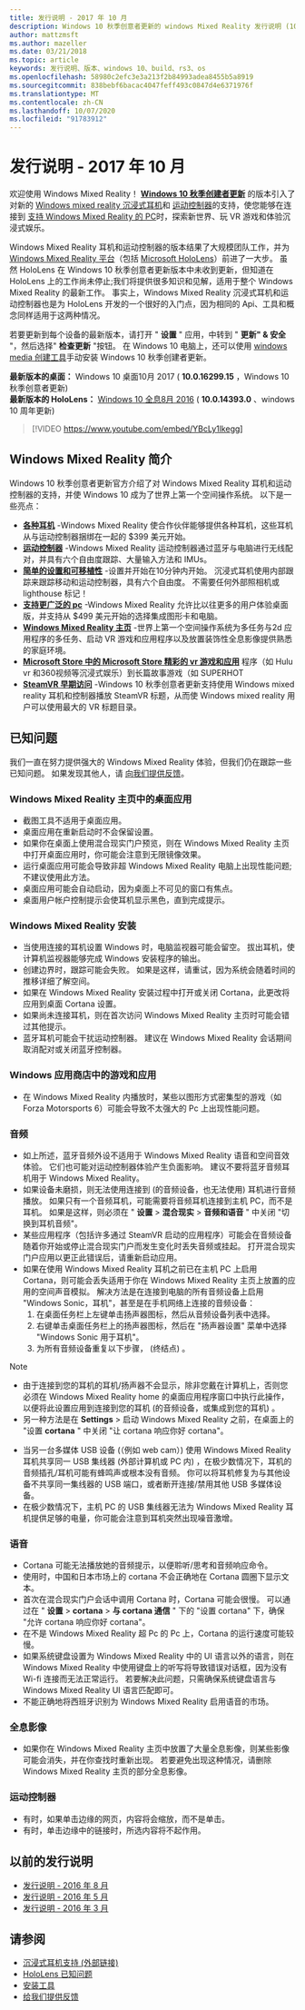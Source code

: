 ```yaml
---
title: 发行说明 - 2017 年 10 月
description: Windows 10 秋季创意者更新的 windows Mixed Reality 发行说明 (10 月 2017) 。
author: mattzmsft
ms.author: mazeller
ms.date: 03/21/2018
ms.topic: article
keywords: 发行说明、版本、windows 10、build、rs3、os
ms.openlocfilehash: 58980c2efc3e3a213f2b84993adea8455b5a8919
ms.sourcegitcommit: 838bebf6bacac4047feff493c0847d4e6371976f
ms.translationtype: MT
ms.contentlocale: zh-CN
ms.lasthandoff: 10/07/2020
ms.locfileid: "91783912"
---
```

# <a name="release-notes---october-2017"></a>发行说明 - 2017 年 10 月

欢迎使用 Windows Mixed Reality！ **[Windows 10 秋季创建者更新](https://blogs.windows.com/windowsexperience/2017/10/17/whats-new-windows-10-fall-creators-update/)** 的版本引入了对新的 [Windows mixed reality 沉浸式耳机](https://docs.microsoft.com/windows/mixed-reality/discover/immersive-headset-hardware-details)和 [运动控制器](https://docs.microsoft.com/windows/mixed-reality/design/motion-controllers)的支持，使您能够在连接到 [支持 Windows Mixed Reality 的 PC](https://docs.microsoft.com/windows/mixed-reality/enthusiast-guide/windows-mixed-reality-minimum-pc-hardware-compatibility-guidelines)时，探索新世界、玩 VR 游戏和体验沉浸式娱乐。

Windows Mixed Reality 耳机和运动控制器的版本结果了大规模团队工作，并为 [Windows Mixed Reality 平台](https://docs.microsoft.com/windows/mixed-reality/discover/mixed-reality)（包括 [Microsoft HoloLens](https://docs.microsoft.com/windows/mixed-reality/hololens-hardware-details)）前进了一大步。 虽然 HoloLens 在 Windows 10 秋季创意者更新版本中未收到更新，但知道在 HoloLens 上的工作尚未停止;我们将提供很多知识和见解，适用于整个 Windows Mixed Reality 的最新工作。 事实上，Windows Mixed Reality 沉浸式耳机和运动控制器也是为 HoloLens 开发的一个很好的入门点，因为相同的 Api、工具和概念同样适用于这两种情况。

若要更新到每个设备的最新版本，请打开 " **设置** " 应用，中转到 " **更新" & 安全** "，然后选择" **检查更新** "按钮。 在 Windows 10 电脑上，还可以使用 [windows media 创建工具](https://www.microsoft.com/software-download/windows10)手动安装 Windows 10 秋季创建者更新。

 **最新版本的桌面：** Windows 10 桌面10月 2017 ( **10.0.16299.15** ，Windows 10 秋季创意者更新) <br>
 **最新版本的 HoloLens：** [Windows 10 全息8月 2016](release-notes-august-2016.md) ( **10.0.14393.0** 、windows 10 周年更新) 

>[!VIDEO https://www.youtube.com/embed/YBcLy1lkegg]

## <a name="introducing-windows-mixed-reality"></a>Windows Mixed Reality 简介

Windows 10 秋季创意者更新官方介绍了对 Windows Mixed Reality 耳机和运动控制器的支持，并使 Windows 10 成为了世界上第一个空间操作系统。 以下是一些亮点：
* **[各种耳机](https://blogs.windows.com/windowsexperience/2017/10/03/how-to-pre-order-your-windows-mixed-reality-headset/)** -Windows Mixed Reality 使合作伙伴能够提供各种耳机，这些耳机从与运动控制器捆绑在一起的 $399 美元开始。
* **[运动控制器](https://docs.microsoft.com/windows/mixed-reality/design/motion-controllers)** -Windows Mixed Reality 运动控制器通过蓝牙与电脑进行无线配对，并具有六个自由度跟踪、大量输入方法和 IMUs。
* **[简单的设置和可移植性](https://docs.microsoft.com/windows/mixed-reality/enthusiast-guide/recommended-adapters-for-windows-mixed-reality-capable-pcs)** -设置并开始在10分钟内开始。 沉浸式耳机使用内部跟踪来跟踪移动和运动控制器，具有六个自由度。 不需要任何外部照相机或 lighthouse 标记！
* **[支持更广泛的 pc](https://docs.microsoft.com/windows/mixed-reality/enthusiast-guide/windows-mixed-reality-minimum-pc-hardware-compatibility-guidelines)** -Windows Mixed Reality 允许比以往更多的用户体验桌面版，并支持从 $499 美元开始的选择集成图形卡和电脑。
* **[Windows Mixed Reality 主页](https://docs.microsoft.com/windows/mixed-reality/discover/navigating-the-windows-mixed-reality-home)** -世界上第一个空间操作系统为多任务与2d 应用程序的多任务、启动 VR 游戏和应用程序以及放置装饰性全息影像提供熟悉的家庭环境。
* **[Microsoft Store 中的 Microsoft Store 精彩的 vr 游戏和应用](https://www.microsoft.com/store/collections/MR-All-ImmersiveContent/)** 程序（如 Hulu vr 和360视频等沉浸式娱乐）到长篇故事游戏（如 SUPERHOT
* **[SteamVR 早期访问](https://docs.microsoft.com/windows/mixed-reality/enthusiast-guide/using-steamvr-with-windows-mixed-reality)** -Windows 10 秋季创意者更新支持使用 Windows mixed reality 耳机和控制器播放 SteamVR 标题，从而使 Windows mixed reality 用户可以使用最大的 VR 标题目录。

## <a name="known-issues"></a>已知问题

我们一直在努力提供强大的 Windows Mixed Reality 体验，但我们仍在跟踪一些已知问题。 如果发现其他人，请 [向我们提供反馈](https://docs.microsoft.com/windows/mixed-reality/give-us-feedback)。

### <a name="desktop-app-in-the-windows-mixed-reality-home"></a>Windows Mixed Reality 主页中的桌面应用
* 截图工具不适用于桌面应用。
* 桌面应用在重新启动时不会保留设置。
* 如果你在桌面上使用混合现实门户预览，则在 Windows Mixed Reality 主页中打开桌面应用时，你可能会注意到无限镜像效果。 
* 运行桌面应用可能会导致非超 Windows Mixed Reality 电脑上出现性能问题;不建议使用此方法。  
* 桌面应用可能会自动启动，因为桌面上不可见的窗口有焦点。 
* 桌面用户帐户控制提示会使耳机显示黑色，直到完成提示。

### <a name="windows-mixed-reality-setup"></a>Windows Mixed Reality 安装
* 当使用连接的耳机设置 Windows 时，电脑监视器可能会留空。 拔出耳机，使计算机监视器能够完成 Windows 安装程序的输出。
* 创建边界时，跟踪可能会失败。 如果是这样，请重试，因为系统会随着时间的推移详细了解空间。
* 如果在 Windows Mixed Reality 安装过程中打开或关闭 Cortana，此更改将应用到桌面 Cortana 设置。
* 如果尚未连接耳机，则在首次访问 Windows Mixed Reality 主页时可能会错过其他提示。
* 蓝牙耳机可能会干扰运动控制器。 建议在 Windows Mixed Reality 会话期间取消配对或关闭蓝牙控制器。

### <a name="games-and-apps-from-windows-store"></a>Windows 应用商店中的游戏和应用
* 在 Windows Mixed Reality 内播放时，某些以图形方式密集型的游戏（如 Forza Motorsports 6）可能会导致不太强大的 Pc 上出现性能问题。

### <a name="audio"></a>音频
* 如上所述，蓝牙音频外设不适用于 Windows Mixed Reality 语音和空间音效体验。 它们也可能对运动控制器体验产生负面影响。 建议不要将蓝牙音频耳机用于 Windows Mixed Reality。
* 如果设备未磨损，则无法使用连接到 (的音频设备，也无法使用) 耳机进行音频播放。 如果只有一个音频耳机，可能需要将音频耳机连接到主机 PC，而不是耳机。 如果是这样，则必须在 " **设置**  >  **混合现实**  >  **音频和语音** " 中关闭 "切换到耳机音频"。
* 某些应用程序（包括许多通过 SteamVR 启动的应用程序）可能会在音频设备随着你开始或停止混合现实门户而发生变化时丢失音频或挂起。 打开混合现实门户应用以更正此错误后，请重新启动应用。
* 如果在使用 Windows Mixed Reality 耳机之前已在主机 PC 上启用 Cortana，则可能会丢失适用于你在 Windows Mixed Reality 主页上放置的应用的空间声音模拟。 解决方法是在连接到电脑的所有音频设备上启用 "Windows Sonic，耳机"，甚至是在手机网络上连接的音频设备：
   1. 在桌面任务栏上左键单击扬声器图标，然后从音频设备列表中选择。
   2. 右键单击桌面任务栏上的扬声器图标，然后在 "扬声器设置" 菜单中选择 "Windows Sonic 用于耳机"。
   3. 为所有音频设备重复以下步骤， (终结点) 。
>[!NOTE]
> - 由于连接到您的耳机的耳机/扬声器不会显示，除非您戴在计算机上，否则您必须在 Windows Mixed Reality home 的桌面应用程序窗口中执行此操作，以便将此设置应用到连接到您的耳机 (的音频设备，或集成到您的耳机) 。
> - 另一种方法是在 **Settings**  >  启动 Windows Mixed Reality 之前，在桌面上的 "设置 **cortana** " 中关闭 "让 cortana 响应你好 cortana"。

* 当另一台多媒体 USB 设备 (（例如 web cam）) 使用 Windows Mixed Reality 耳机共享同一 USB 集线器 (外部计算机或 PC 内) ，在极少数情况下，耳机的音频插孔/耳机可能有蜂鸣声或根本没有音频。 你可以将耳机修复为与其他设备不共享同一集线器的 USB 端口，或者断开连接/禁用其他 USB 多媒体设备。
* 在极少数情况下，主机 PC 的 USB 集线器无法为 Windows Mixed Reality 耳机提供足够的电量，你可能会注意到耳机突然出现噪音激增。

### <a name="speech"></a>语音
* Cortana 可能无法播放她的音频提示，以便聆听/思考和音频响应命令。
* 使用时，中国和日本市场上的 cortana 不会正确地在 Cortana 圆圈下显示文本。
* 首次在混合现实门户会话中调用 Cortana 时，Cortana 可能会很慢。 可以通过在 " **设置**  >  **cortana**  >  **与 cortana 通信** " 下的 "设置 cortana" 下，确保 "允许 cortana 响应你好 cortana"。
* 在不是 Windows Mixed Reality 超 Pc 的 Pc 上，Cortana 的运行速度可能较慢。
* 如果系统键盘设置为 Windows Mixed Reality 中的 UI 语言以外的语言，则在 Windows Mixed Reality 中使用键盘上的听写将导致错误对话框，因为没有 Wi-fi 连接而无法正常运行。 若要解决此问题，只需确保系统键盘语言与 Windows Mixed Reality UI 语言匹配即可。
* 不能正确地将西班牙识别为 Windows Mixed Reality 启用语音的市场。

### <a name="holograms"></a>全息影像
* 如果你在 Windows Mixed Reality 主页中放置了大量全息影像，则某些影像可能会消失，并在你查找时重新出现。 若要避免出现这种情况，请删除 Windows Mixed Reality 主页的部分全息影像。

### <a name="motion-controllers"></a>运动控制器
* 有时，如果单击边缘的网页，内容将会缩放，而不是单击。
* 有时，单击边缘中的链接时，所选内容将不起作用。

## <a name="prior-release-notes"></a>以前的发行说明
* [发行说明 - 2016 年 8 月](release-notes-august-2016.md)
* [发行说明 - 2016 年 5 月](release-notes-may-2016.md)
* [发行说明 - 2016 年 3 月](release-notes-march-2016.md)

## <a name="see-also"></a>请参阅
* [沉浸式耳机支持 (外部链接) ](https://docs.microsoft.com/windows/mixed-reality/enthusiast-guide/troubleshooting-windows-mixed-reality)
* [HoloLens 已知问题](https://docs.microsoft.com/windows/mixed-reality/hololens-known-issues)
* [安装工具](https://docs.microsoft.com/windows/mixed-reality/develop/install-the-tools)
* [给我们提供反馈](https://docs.microsoft.com/windows/mixed-reality/give-us-feedback)
